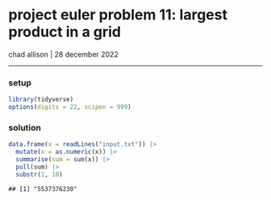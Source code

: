 project euler problem 11: largest product in a grid
================
chad allison \| 28 december 2022

------------------------------------------------------------------------

### setup

``` r
library(tidyverse)
options(digits = 22, scipen = 999)
```

### solution

``` r
data.frame(x = readLines("input.txt")) |>
  mutate(x = as.numeric(x)) |>
  summarise(sum = sum(x)) |>
  pull(sum) |>
  substr(1, 10)
```

    ## [1] "5537376230"
